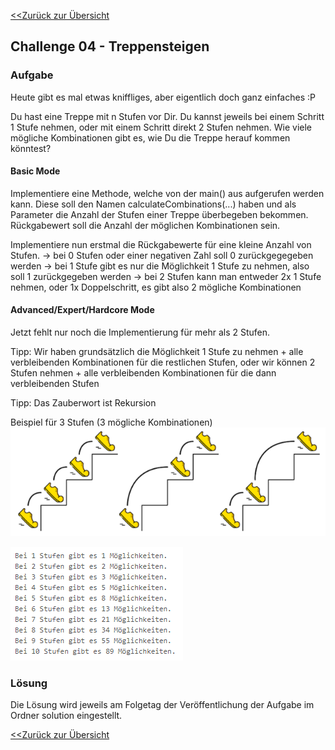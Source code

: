 ﻿[<<Zurück zur Übersicht](https://github.com/codewiththomas/c-challenges)

## Challenge 04 - Treppensteigen

### Aufgabe 

Heute gibt es mal etwas kniffliges, aber eigentlich doch ganz einfaches :P

Du hast eine Treppe mit n Stufen vor Dir. Du kannst jeweils bei einem Schritt 1 Stufe nehmen, oder mit einem Schritt direkt 2 Stufen nehmen. Wie viele mögliche 
Kombinationen gibt es, wie Du die Treppe herauf kommen könntest?

#### Basic Mode
Implementiere eine Methode, welche von der main() aus aufgerufen werden kann. Diese soll den Namen calculateCombinations(...) haben und als
Parameter die Anzahl der Stufen einer Treppe überbegeben bekommen. Rückgabewert soll die Anzahl der möglichen Kombinationen sein.  

Implementiere nun erstmal die Rückgabewerte für eine kleine Anzahl von Stufen.
-> bei 0 Stufen oder einer negativen Zahl soll 0 zurückgegegeben werden
-> bei 1 Stufe gibt es nur die Möglichkeit 1 Stufe zu nehmen, also soll 1 zurückgegeben werden
-> bei 2 Stufen kann man entweder 2x 1 Stufe nehmen, oder 1x Doppelschritt, es gibt also 2 mögliche Kombinationen

#### Advanced/Expert/Hardcore Mode
Jetzt fehlt nur noch die Implementierung für mehr als 2 Stufen. 

Tipp: Wir haben grundsätzlich die Möglichkeit 1 Stufe zu nehmen + alle verbleibenden Kombinationen für die restlichen Stufen,
oder wir können 2 Stufen nehmen + alle verbleibenden Kombinationen für die dann verbleibenden Stufen

Tipp: Das Zauberwort ist Rekursion

Beispiel für 3 Stufen (3 mögliche Kombinationen)
![Beispiel für 3 Stufen (3 mögliche Kombinationen)](./images/hint.png)

![So müsste es aussehen](./images/hint2.png)

### Lösung

Die Lösung wird jeweils am Folgetag der Veröffentlichung der Aufgabe im Ordner solution eingestellt.

[<<Zurück zur Übersicht](https://github.com/codewiththomas/c-challenges)
